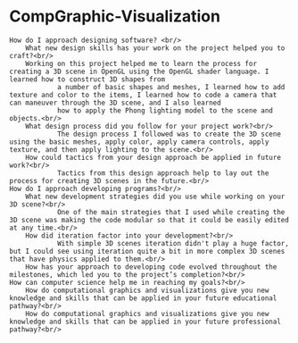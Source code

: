 # CompGraphic-Visualization

    How do I approach designing software? <br/>
        What new design skills has your work on the project helped you to craft?<br/>
        Working on this project helped me to learn the process for creating a 3D scene in OpenGL using the OpenGL shader language. I learned how to construct 3D shapes from
				a number of basic shapes and meshes, I learned how to add texture and color to the items, I learned how to code a camera that can maneuver through the 3D scene, and I also learned
				how to apply the Phong lighting model to the scene and objects.<br/>
        What design process did you follow for your project work?<br/>
				The design process I followed was to create the 3D scene using the basic meshes, apply color, apply camera controls, apply texture, and then apply lighting to the scene.<br/>
        How could tactics from your design approach be applied in future work?<br/>
				Tactics from this design approach help to lay out the process for creating 3D scenes in the future.<br/>
    How do I approach developing programs?<br/>
        What new development strategies did you use while working on your 3D scene?<br/>
				One of the main strategies that I used while creating the 3D scene was making the code modular so that it could be easily edited at any time.<br/>
        How did iteration factor into your development?<br/>
				With simple 3D scenes iteration didn't play a huge factor, but I could see using iteration quite a bit in more complex 3D scenes that have physics applied to them.<br/>
        How has your approach to developing code evolved throughout the milestones, which led you to the project’s completion?<br/>
    How can computer science help me in reaching my goals?<br/>
        How do computational graphics and visualizations give you new knowledge and skills that can be applied in your future educational pathway?<br/>
        How do computational graphics and visualizations give you new knowledge and skills that can be applied in your future professional pathway?<br/>
